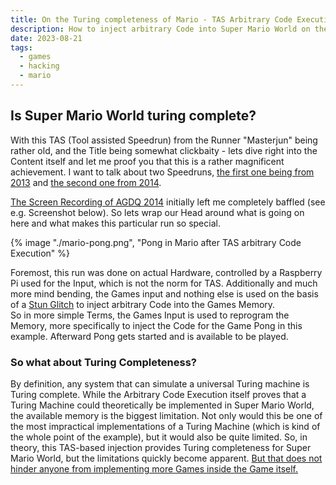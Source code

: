 ```yaml
---
title: On the Turing completeness of Mario - TAS Arbitrary Code Execution
description: How to inject arbitrary Code into Super Mario World on the SNES
date: 2023-08-21
tags:
  - games
  - hacking
  - mario
---
```


## Is Super Mario World turing complete?
With this TAS (Tool assisted Speedrun) from the Runner "Masterjun" being rather old, and the Title being somewhat clickbaity - lets dive right into the Content itself and let me proof you that this is a rather magnificent achievement.
I want to talk about two Speedruns, <a href="https://tasvideos.org/3957S" target="_blank">the first one being from 2013</a> and <a href="https://tasvideos.org/4156S" target="_blank">the second one from 2014</a>.  

<a href="https://www.youtube.com/watch?v=OPcV9uIY5i4" target="_blank">The Screen Recording of AGDQ 2014</a> initially left me completely baffled (see e.g. Screenshot below).
So lets wrap our Head around what is going on here and what makes this particular run so special.

{% image "./mario-pong.png", "Pong in Mario after TAS arbitrary Code Execution" %}

Foremost, this run was done on actual Hardware, controlled by a Raspberry Pi used for the Input, which is not the norm for TAS.
Additionally and much more mind bending, the Games input and nothing else is used on the basis of a <a href="https://tasvideos.org/Forum/Topics/500?CurrentPage=107&Highlight=299597#299597" target="_blank">Stun Glitch</a> to inject arbitrary Code into the Games Memory.  
So in more simple Terms, the Games Input is used to reprogram the Memory, more specifically to inject the Code for the Game Pong in this example.
Afterward Pong gets started and is available to be played.

### So what about Turing Completeness?
By definition, any system that can simulate a universal Turing machine is Turing complete.
While the Arbitrary Code Execution itself proves that a Turing Machine could theoretically be implemented in Super Mario World, the available memory is the biggest limitation.
Not only would this be one of the most impractical implementations of a Turing Machine (which is kind of the whole point of the example), but it would also be quite limited.
So, in theory, this TAS-based injection provides Turing completeness for Super Mario World, but the limitations quickly become apparent.
<a href="https://www.youtube.com/watch?v=hB6eY73sLV0" target="_blank">But that does not hinder anyone from implementing more Games inside the Game itself.</a>